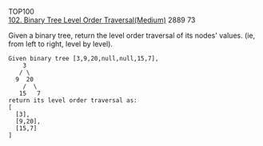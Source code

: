 TOP100  
[102. Binary Tree Level Order Traversal(Medium)](https://leetcode.com/problems/binary-tree-level-order-traversal/)
2889 73

Given a binary tree, return the level order traversal of its nodes' values. (ie, from left to right, level by level).

```
Given binary tree [3,9,20,null,null,15,7],
    3
   / \
  9  20
    /  \
   15   7
return its level order traversal as:
[
  [3],
  [9,20],
  [15,7]
]
```

